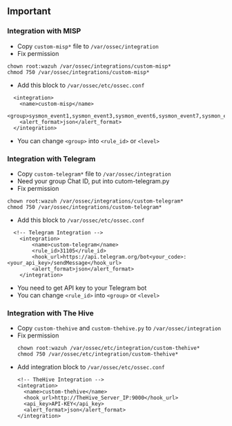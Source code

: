 ## Important
### Integration with MISP
* Copy `custom-misp*` file to `/var/ossec/integration`
* Fix permission
```
chown root:wazuh /var/ossec/integrations/custom-misp*
chmod 750 /var/ossec/integrations/custom-misp*
```
* Add this block to `/var/ossec/etc/ossec.conf`
```
  <integration>
    <name>custom-misp</name>
    <group>sysmon_event1,sysmon_event3,sysmon_event6,sysmon_event7,sysmon_event_15,sysmon_event_22,syscheck,recon,attack,web_scan</group>
    <alert_format>json</alert_format>
  </integration>
```
* You can change `<group>` into `<rule_id>` or `<level>`
### Integration with Telegram
* Copy `custom-telegram*` file to `/var/ossec/integration`
* Need your group Chat ID, put into cutom-telegram.py
* Fix permission
```
chown root:wazuh /var/ossec/integrations/custom-telegram*
chmod 750 /var/ossec/integrations/custom-telegram*
```
* Add this block to `/var/ossec/etc/ossec.conf`
```
  <!-- Telegram Integration -->
    <integration>
        <name>custom-telegram</name>
        <rule_id>31105</rule_id>
        <hook_url>https://api.telegram.org/bot<your_code>:<your_api_key>/sendMessage</hook_url>
        <alert_format>json</alert_format>
    </integration>
```
* You need to get API key to your Telegram bot
* You can change `<rule_id>` into `<group>` or `<level>`
### Integration with The Hive
* Copy `custom-thehive` and `custom-thehive.py` to `/var/ossec/integration`
* Fix permission
  ```
  chown root:wazuh /var/ossec/etc/integration/custom-thehive*
  chmod 750 /var/ossec/etc/integration/custom-thehive*
  ```
* Add integration block to `/var/ossec/etc/ossec.conf`
  ```
  <!-- TheHive Integration -->
  <integration>
    <name>custom-thehive</name>
    <hook_url>http://TheHive_Server_IP:9000</hook_url>
    <api_key>API-KEY</api_key>
    <alert_format>json</alert_format>
  </integration>
  ```
